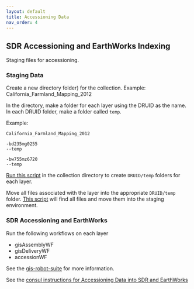 ```yaml
---
layout: default
title: Accessioning Data
nav_order: 4
---
```

## SDR Accessioning and EarthWorks Indexing

Staging files for accessioning.

### Staging Data

Create a new directory folder) for the collection.
Example: California_Farmland_Mapping_2012

In the directory, make a folder for each layer using the DRUID as the name. In each DRUID folder, make a folder called ```temp```.

Example:
```
California_Farmland_Mapping_2012
 
-bd235mg0255  
--temp

-bw755mz6720  
--temp
```


[Run this script](https://raw.githubusercontent.com/kimdurante/metadataWorkflow/master/scripts/makeFolders.py) in the collection directory to create ```DRUID/temp``` folders for each layer.


Move all files associated with the layer into the appropriate ```DRUID/temp``` folder. [This script](https://raw.githubusercontent.com/kimdurante/metadataWorkflow/master/scripts/moveFiles.py) will find all files and move them into the staging environment.

### SDR Accessioning and EarthWorks

Run the following workflows on each layer

* gisAssemblyWF
* gisDeliveryWF
* accessionWF

See the [gis-robot-suite](https://github.com/sul-dlss/gis-robot-suite/tree/master/robots) for more information.

See the [consul instructions for Accessioning Data into SDR and EarthWorks](https://consul.stanford.edu/display/SULAIRGIS/HOWTO+-+Accession+layers)
